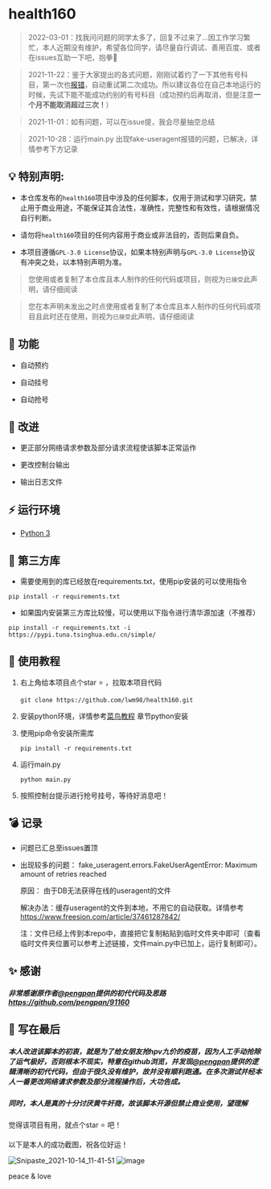 # health160

> 2022-03-01：找我问问题的同学太多了，回复不过来了...因工作学习繁忙，本人近期没有维护，希望各位同学，请尽量自行调试、善用百度、或者在issues互助一下吧，抱拳:muscle:

> 2021-11-22：鉴于大家提出的各式问题，刚刚试着约了一下其他有号科目，第一次也[报错](https://github.com/lwm98/health160/issues/6#issuecomment-975028164)，自动重试第二次成功。所以建议各位在自己本地运行的时候，先试下能不能成功约别的有号科目（成功预约后再取消，但是注意**一个月不能取消超过三次！**）

> 2021-11-01：如有问题，可以在issue提，我会尽量抽空总结

> 2021-10-28：运行main.py 出现fake-useragent报错的问题，已解决，详情参考下方记录

## 💡 特别声明:

* 本仓库发布的`health160`项目中涉及的任何脚本，仅用于测试和学习研究，禁止用于商业用途，不能保证其合法性，准确性，完整性和有效性，请根据情况自行判断。

* 请勿将`health160`项目的任何内容用于商业或非法目的，否则后果自负。

* 本项目遵循`GPL-3.0 License`协议，如果本特别声明与`GPL-3.0 License`协议有冲突之处，以本特别声明为准。

>  您使用或者复制了本仓库且本人制作的任何代码或项目，则视为`已接受`此声明，请仔细阅读

> 您在本声明未发出之时点使用或者复制了本仓库且本人制作的任何代码或项目且此时还在使用，则视为`已接受`此声明，请仔细阅读



## 🌱 功能

- 自动预约

- 自动挂号

- 自动抢号



## :art: 改进

- 更正部分网络请求参数及部分请求流程使该脚本正常运作

- 更改控制台输出

- 输出日志文件



## ⚡️ 运行环境



-  [Python 3](https://www.python.org/)



## :whale: 第三方库



- 需要使用到的库已经放在requirements.txt，使用pip安装的可以使用指令  

```
pip install -r requirements.txt
```

- 如果国内安装第三方库比较慢，可以使用以下指令进行清华源加速（不推荐）

```
pip install -r requirements.txt -i https://pypi.tuna.tsinghua.edu.cn/simple/
```


## 🖖 使用教程

1. 右上角给本项目点个star :star: ，拉取本项目代码

   `git clone https://github.com/lwm98/health160.git`

2. 安装python环境，详情参考[菜鸟教程](https://www.runoob.com/python/python-install.html) 章节python安装

3. 使用pip命令安装所需库

   `pip install -r requirements.txt`

4. 运行main.py

   `python main.py`

5. 按照控制台提示进行抢号挂号，等待好消息吧！

## :bomb: 记录

- 问题已汇总至issues置顶

- 出现较多的问题： fake_useragent.errors.FakeUserAgentError: Maximum amount of retries reached

  原因： 由于DB无法获得在线的useragent的文件

  解决办法：缓存useragent的文件到本地，不用它的自动获取。详情参考 https://www.freesion.com/article/37461287842/

  注：文件已经上传到本repo中，直接把它复制粘贴到临时文件夹中即可（查看临时文件夹位置可以参考上述链接，文件main.py中已加上，运行复制即可）。

## :sparkles: 感谢

##### 非常感谢原作者[@pengpan](https://github.com/pengpan)提供的初代代码及思路 https://github.com/pengpan/91160 



## :pencil: 写在最后

##### 本人改进该脚本的初衷，就是为了给女朋友抢hpv九价的疫苗，因为人工手动抢除了运气极好，否则根本不现实，特意在github浏览，并发现[@pengpan](https://github.com/pengpan)提供的逻辑清晰的初代代码，但由于很久没有维护，故并没有顺利跑通。在多次测试并经本人一番更改网络请求参数及部分流程操作后，大功告成。

##### 同时，本人是真的十分讨厌黄牛奸商，故该脚本开源但禁止商业使用，望理解

觉得该项目有用，就点个star :star: 吧！

以下是本人的成功截图，祝各位好运！


![Snipaste_2021-10-14_11-41-51](https://user-images.githubusercontent.com/48340898/137247678-4dcc34d5-422e-4aec-949d-d6bc48616379.png)
![image](https://user-images.githubusercontent.com/48340898/137247727-bae5648a-e30e-4995-92d0-da17a668e647.png)

peace & love
